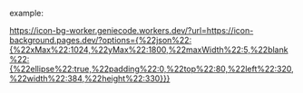 example:

https://icon-bg-worker.geniecode.workers.dev/?url=https://icon-background.pages.dev/?options={%22json%22:{%22xMax%22:1024,%22yMax%22:1800,%22maxWidth%22:5,%22blank%22:{%22ellipse%22:true,%22padding%22:0,%22top%22:80,%22left%22:320,%22width%22:384,%22height%22:330}}}
